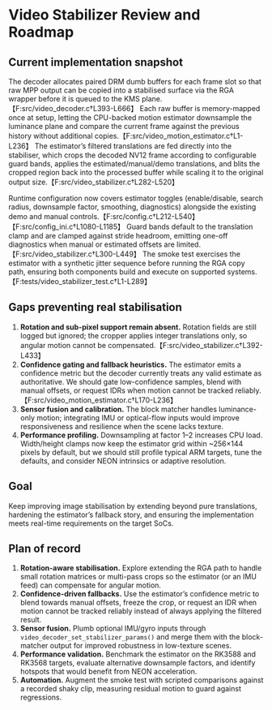 # Video Stabilizer Review and Roadmap

## Current implementation snapshot

The decoder allocates paired DRM dumb buffers for each frame slot so that raw
MPP output can be copied into a stabilised surface via the RGA wrapper before it
is queued to the KMS plane.【F:src/video_decoder.c†L393-L666】  Each raw buffer is
memory-mapped once at setup, letting the CPU-backed motion estimator downsample
the luminance plane and compare the current frame against the previous history
without additional copies.【F:src/video_motion_estimator.c†L1-L236】  The estimator’s filtered translations are fed directly into the
stabiliser, which crops the decoded NV12 frame according to configurable guard
bands, applies the estimated/manual/demo translations, and blits the cropped
region back into the processed buffer while scaling it to the original output
size.【F:src/video_stabilizer.c†L282-L520】

Runtime configuration now covers estimator toggles (enable/disable, search
radius, downsample factor, smoothing, diagnostics) alongside the existing demo
and manual controls.【F:src/config.c†L212-L540】【F:src/config_ini.c†L1080-L1185】  Guard bands default to the translation clamp and are
clamped against stride headroom, emitting one-off diagnostics when manual or
estimated offsets are limited.【F:src/video_stabilizer.c†L300-L449】  The smoke test exercises the estimator with a synthetic jitter
sequence before running the RGA copy path, ensuring both components build and
execute on supported systems.【F:tests/video_stabilizer_test.c†L1-L289】

## Gaps preventing real stabilisation

1. **Rotation and sub-pixel support remain absent.** Rotation fields are still
   logged but ignored; the cropper applies integer translations only, so angular
   motion cannot be compensated.【F:src/video_stabilizer.c†L392-L433】
2. **Confidence gating and fallback heuristics.** The estimator emits a
   confidence metric but the decoder currently treats any valid estimate as
   authoritative. We should gate low-confidence samples, blend with manual
   offsets, or request IDRs when motion cannot be tracked reliably.【F:src/video_motion_estimator.c†L170-L236】
3. **Sensor fusion and calibration.** The block matcher handles luminance-only
   motion; integrating IMU or optical-flow inputs would improve responsiveness
   and resilience when the scene lacks texture.
4. **Performance profiling.** Downsampling at factor 1–2 increases CPU load.
   Width/height clamps now keep the estimator grid within ~256×144 pixels by
   default, but we should still profile typical ARM targets, tune the defaults,
   and consider NEON intrinsics or adaptive resolution.

## Goal

Keep improving image stabilisation by extending beyond pure translations,
hardening the estimator’s fallback story, and ensuring the implementation meets
real-time requirements on the target SoCs.

## Plan of record

1. **Rotation-aware stabilisation.** Explore extending the RGA path to handle
   small rotation matrices or multi-pass crops so the estimator (or an IMU feed)
   can compensate for angular motion.
2. **Confidence-driven fallbacks.** Use the estimator’s confidence metric to
   blend towards manual offsets, freeze the crop, or request an IDR when motion
   cannot be tracked reliably instead of always applying the filtered result.
3. **Sensor fusion.** Plumb optional IMU/gyro inputs through
   `video_decoder_set_stabilizer_params()` and merge them with the block-matcher
   output for improved robustness in low-texture scenes.
4. **Performance validation.** Benchmark the estimator on the RK3588 and RK3568
   targets, evaluate alternative downsample factors, and identify hotspots that
   would benefit from NEON acceleration.
5. **Automation.** Augment the smoke test with scripted comparisons against a
   recorded shaky clip, measuring residual motion to guard against regressions.
